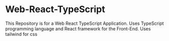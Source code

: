 # Web-React-TypeScript
This Repository is for a Web React TypeScript Application. Uses TypeScript programming language and React framework for the Front-End. Uses tailwind for css
